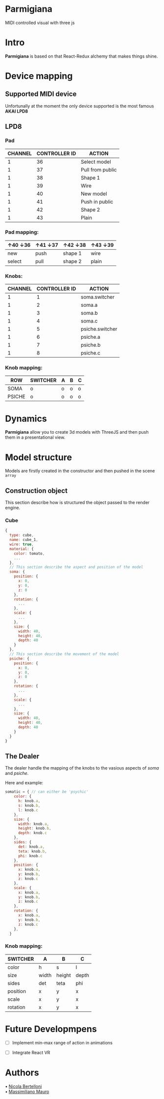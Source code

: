 # Parmigiana
MIDI controlled visual with three js 

# Intro 
**Parmigiana** is based on that React-Redux alchemy that makes things shine.   

# Device mapping 

## Supported MIDI device 
Unfortunally at the moment the only device supported is the most famous **AKAI LPD8**

## LPD8  
### Pad
| CHANNEL | CONTROLLER ID | ACTION           |
|---------|---------------|------------------|
| 1       | 36            | Select model     |
| 1       | 37            | Pull from public |
| 1       | 38            | Shape 1          |
| 1       | 39            | Wire             |
| 1       | 40            | New model        |
| 1       | 41            | Push in public   |
| 1       | 42            | Shape 2          |
| 1       | 43            | Plain            |

### Pad mapping:
| ↑40 ↓36 | ↑41 ↓37 | ↑42 ↓38 | ↑43 ↓39 |
|---------|---------|---------|---------|
| new     | push    | shape 1 | wire    |
| select  | pull    | shape 2 | plain   |

### Knobs:

| CHANNEL | CONTROLLER ID | ACTION           |
|---------|---------------|------------------|
| 1       | 1            | soma.switcher    |
| 1       | 2            | soma.a           |
| 1       | 3            | soma.b          |
| 1       | 4            | soma.c             |
| 1       | 5            | psiche.switcher        |
| 1       | 6            | psiche.a   |
| 1       | 7           | psiche.b        |
| 1       | 8            | psiche.c          |

### Knob mapping:
| ROW | SWITCHER | A | B | C |
|--------|---------|---------|---------|---------|
| SOMA     | o    | o | o   | o |
| PSICHE     | o    | o | o   | o |


# Dynamics 
**Parmigiana** allow you to create 3d models with ThreeJS and then push them in a presentational view. 
# Model structure
Models are firstly created in the constructor and then pushed in the scene `array`

## Construction object 
This section describe how is structured the object passed to the render engine. 

### Cube 
```javascript
{
  type: cube,
  name: cube_1,
  wire: true,
  material: {
    color: tomato,
    ...
  },
  // This section describe the aspect and position of the model 
  soma: {
    position: {
      x: 0,
      y: 0,
      z: 0
    },
    rotation: {
      ...
    },
    scale: {
      ...
    },
    size: {
      width: 40,
      height: 40,
      depth: 40
    }
  },
  // This section describe the movement of the model 
  psiche: {
    position: {
      x: 0,
      y: 0,
      z: 0
    },
    rotation: {
      ...
    },
    scale: {
      ...
    },
    size: {
      width: 40,
      height: 40,
      depth: 40
    }
  }
}
```


## The Dealer
The dealer handle the mapping of the knobs to the vasious aspects of *soma* and *psiche*. 

Here and example: 

```javascript
somatic = { // can either be 'psychic'
    color: {
      h: knob.a,
      s: knob.b,
      l: knob.c
    },
    size: {
      width: knob.a,
      height: knob.b,
      depth: knob.c
    },
    sides: {
      det: knob.a,
      teta: knob.b,
      phi: knob.c
    },
    position: {
      x: knob.a,
      y: knob.b,
      z: knob.c
    },
    scale: {
      x: knob.a,
      y: knob.b,
      z: knob.c
    },
    rotation: {
      x: knob.a,
      y: knob.b,
      z: knob.c
    },
  }
```

### Knob mapping:

| SWITCHER | A | B | C |
|---------|---------|---------|---------|
| color     | h    | s | l    |
| size  |  width | height |  depth |
| sides  |  det | teta |  phi |
| position  |  x | y |  x |
| scale  |  x | y |  x |
| rotation  |  x | y |  x |

# Future Developmpens
  - [ ] Implement min-max range of action in animations
  - [ ] Integrate React VR 


# Authors
• [Nicola Bertelloni](nicola.bertelloni@gmail.com)   
• [Massimiliano Mauro](mauro.massimiliano@gmail.com)
